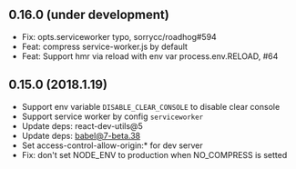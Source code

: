 
## 0.16.0 (under development)

* Fix: opts.serviceworker typo, sorrycc/roadhog#594
* Feat: compress service-worker.js by default
* Feat: Support hmr via reload with env var process.env.RELOAD, #64

## 0.15.0 (2018.1.19)

* Support env variable `DISABLE_CLEAR_CONSOLE` to disable clear console
* Support service worker by config `serviceworker`
* Update deps: react-dev-utils@5
* Update deps: babel@7-beta.38
* Set access-control-allow-origin:* for dev server
* Fix: don't set NODE_ENV to production when NO_COMPRESS is setted
